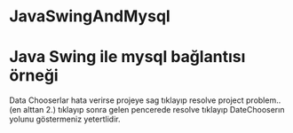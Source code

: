 # JavaSwingAndMysql
# Java Swing ile mysql bağlantısı örneği
   Data Chooserlar hata verirse projeye sag tıklayıp resolve project problem..(en alttan 2.) tıklayıp sonra gelen pencerede resolve tıklayıp 
   DateChooserın yolunu göstermeniz yetertlidir.
